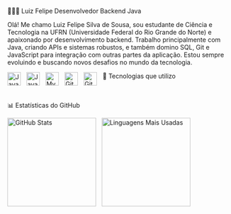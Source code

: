 👨🏻‍💻 Luiz Felipe
Desenvolvedor Backend Java

Olá! Me chamo Luiz Felipe Silva de Sousa, sou estudante de Ciência e Tecnologia na UFRN (Universidade Federal do Rio Grande do Norte) e apaixonado por desenvolvimento backend. Trabalho principalmente com Java, criando APIs e sistemas robustos, e também domino SQL, Git e JavaScript para integração com outras partes da aplicação. Estou sempre evoluindo e buscando novos desafios no mundo da tecnologia.

🚀 Tecnologias que utilizo
<img align="left" alt="Java" title="Java" width="30px" style="padding-right: 10px;" src="https://cdn.jsdelivr.net/gh/devicons/devicon/icons/java/java-original.svg" />
<img align="left" alt="JavaScript" title="JavaScript" width="30px" style="padding-right: 10px;" src="https://cdn.jsdelivr.net/gh/devicons/devicon/icons/javascript/javascript-original.svg" />
<img align="left" alt="MySQL" title="SQL (MySQL)" width="30px" style="padding-right: 10px;" src="https://cdn.jsdelivr.net/gh/devicons/devicon/icons/mysql/mysql-original.svg" />
<img align="left" alt="Git" title="Git" width="30px" style="padding-right: 10px;" src="https://cdn.jsdelivr.net/gh/devicons/devicon/icons/git/git-original.svg" />
<img align="left" alt="GitHub" title="GitHub" width="30px" style="padding-right: 10px;" src="https://cdn.jsdelivr.net/gh/devicons/devicon/icons/github/github-original.svg" />

<br/> <br/>
📊 Estatísticas do GitHub
<p> <img align="left" alt="GitHub Stats" height="200" style="padding-right: 10px;" src="https://github-readme-stats.vercel.app/api?username=**SEU_USUARIO**&show_icons=true&theme=tokyonight&include_all_commits=true&locale=pt-br" />
<img align="left" alt="Linguagens Mais Usadas" height="200" src="https://github-readme-stats.vercel.app/api/top-langs/?username=**SEU_USUARIO**&theme=tokyonight&layout=compact&custom_title=Tecnologias&langs_count=6" />

</p>
